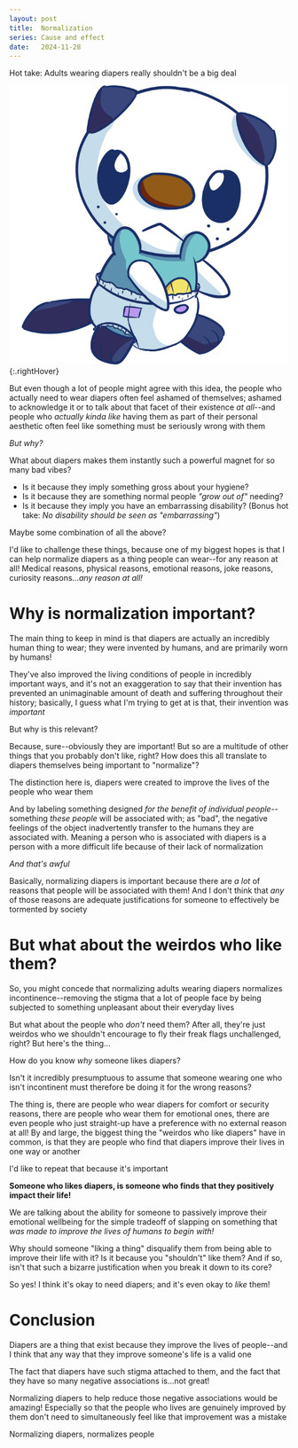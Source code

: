 ```yaml
---
layout: post
title:  Normalization
series: Cause and effect
date:   2024-11-28
---
```


Hot take: Adults wearing diapers really shouldn't be a big deal

![An Oshawott wearing a white diaper with purple tapes and highlights. They are facing quarter turn to their left but looking right at you with a neutral pouty-expression](/img/neutral.png "this is okay! really!"){:.rightHover}

But even though a lot of people might agree with this idea, the people who actually need to wear diapers often feel ashamed of themselves; ashamed to acknowledge it or to talk about that facet of their existence *at all*--and people who *actually kinda like* having them as part of their personal aesthetic often feel like something must be seriously wrong with them

*But why?*

What about diapers makes them instantly such a powerful magnet for so many bad vibes?

- Is it because they imply something gross about your hygiene?
- Is it because they are something normal people *"grow out of"* needing?
- Is it because they imply you have an embarrassing disability? (Bonus hot take: *No disability should be seen as "embarrassing"*)

Maybe some combination of all the above?

I'd like to challenge these things, because one of my biggest hopes is that I can help normalize diapers as a thing people can wear--for any reason at all! Medical reasons, physical reasons, emotional reasons, joke reasons, curiosity reasons...*any reason at all!*

<!-- more -->

# Why is normalization important?
The main thing to keep in mind is that diapers are actually an incredibly human thing to wear; they were invented by humans, and are primarily worn by humans!

They've also improved the living conditions of people in incredibly important ways, and it's not an exaggeration to say that their invention has prevented an unimaginable amount of death and suffering throughout their history; basically, I guess what I'm trying to get at is that, their invention was *important*

But why is this relevant?

Because, sure--obviously they are important! But so are a multitude of other things that you probably don't like, right? How does this all translate to diapers themselves being important to "normalize"?

The distinction here is, diapers were created to improve the lives of the people who wear them

And by labeling something designed *for the benefit of individual people*--something *these people* will be associated with; as "bad", the negative feelings of the object inadvertently transfer to the humans they are associated with. Meaning a person who is associated with diapers is a person with a more difficult life because of their lack of normalization

*And that's awful*

Basically, normalizing diapers is important because there are *a lot* of reasons that people will be associated with them! And I don't think that *any* of those reasons are adequate justifications for someone to effectively be tormented by society

# But what about the weirdos who like them?
So, you might concede that normalizing adults wearing diapers normalizes incontinence--removing the stigma that a lot of people face by being subjected to something unpleasant about their everyday lives

But what about the people who *don't* need them? After all, they're just weirdos who we shouldn't encourage to fly their freak flags unchallenged, right? But here's the thing...

How do you know *why* someone likes diapers?

Isn't it incredibly presumptuous to assume that someone wearing one who isn't incontinent must therefore be doing it for the wrong reasons?

The thing is, there are people who wear diapers for comfort or security reasons, there are people who wear them for emotional ones, there are even people who just straight-up have a preference with no external reason at all! By and large, the biggest thing the "weirdos who like diapers" have in common, is that they are people who find that diapers improve their lives in one way or another

I'd like to repeat that because it's important

**Someone who likes diapers, is someone who finds that they positively impact their life!**

We are talking about the ability for someone to passively improve their emotional wellbeing for the simple tradeoff of slapping on something that *was made to improve the lives of humans to begin with!*

Why should someone "liking a thing" disqualify them from being able to improve their life with it? Is it because you "shouldn't" like them? And if so, isn't that such a bizarre justification when you break it down to its core?

So yes! I think it's okay to need diapers; and it's even okay to *like* them!

# Conclusion
Diapers are a thing that exist because they improve the lives of people--and I think that any way that they improve someone's life is a valid one

The fact that diapers have such stigma attached to them, and the fact that they have so many negative associations is...not great!

Normalizing diapers to help reduce those negative associations would be amazing! Especially so that the people who lives are genuinely improved by them don't need to simultaneously feel like that improvement was a mistake

Normalizing diapers, normalizes people
